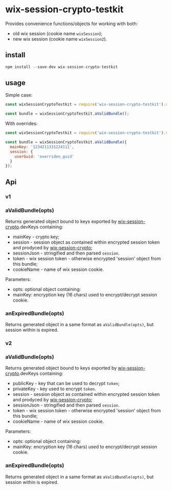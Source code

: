 # wix-session-crypto-testkit

Provides convenience functions/objects for working with both:
 - old wix session (cookie name `wixSession`);
 - new wix session (cookie name `wixSession2`).

## install

```js
npm install --save-dev wix-session-crypto-testkit
```

## usage

Simple case:

```js
const wixSessionCryptoTestkit = require('wix-session-crypto-testkit').v2;

const bundle = wixSessionCryptoTestkit.aValidBundle();
```

With overrides:

```js
const wixSessionCryptoTestkit = require('wix-session-crypto-testkit').v1;

const bundle = wixSessionCryptoTestkit.aValidBundle({
  mainKey: '1234211331224111',
  session: {
    userGuid: 'overriden_guid'
  }
});
```

## Api

### v1

### aValidBundle(opts)
Returns generated object bound to keys exported by [wix-session-crypto](../wix-session-crypto).devKeys containing:
 - mainKey - crypto key;
 - session - session object as contained within encrypted session token and prodyced by [wix-session-crypto](../wix-session-crypto);
 - sessionJson - stringified and then parsed `session`. 
 - token - wix session token - otherwise encrypted 'session' object from this bundle;
 - cookieName - name of wix session cookie.
 
Parameters:
 - opts: optional object containing:
  - mainKey: encryption key (16 chars) used to encrypt/decrypt session cookie.
  
### anExpiredBundle(opts)
Returns generated object in a same format as `aValidBundle(opts)`, but session within is expired.

### v2

### aValidBundle(opts)
Returns generated object bound to keys exported by [wix-session-crypto](../wix-session-crypto).devKeys containing:
 - publicKey - key that can be used to decrypt `token`;
 - privateKey - key used to encrypt `token`.
 - session - session object as contained within encrypted session token and prodyced by [wix-session-crypto](../wix-session-crypto);
 - sessionJson - stringified and then parsed `session`. 
 - token - wix session token - otherwise encrypted 'session' object from this bundle;
 - cookieName - name of wix session cookie.
 
Parameters:
 - opts: optional object containing:
  - mainKey: encryption key (16 chars) used to encrypt/decrypt session cookie.
  
### anExpiredBundle(opts)
Returns generated object in a same format as `aValidBundle(opts)`, but session within is expired.
  
